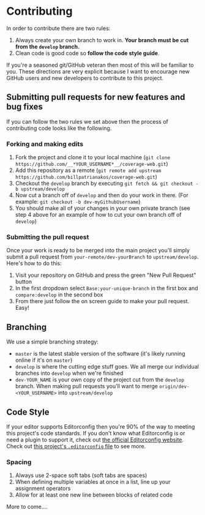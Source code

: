 # Contributing

In order to contribute there are two rules:

1. Always create your own branch to work in. __Your branch must be cut from the `develop` branch.__
2. Clean code is good code so __follow the code style guide__.

If you're a seasoned git/GitHub veteran then most of this will be familiar to you. These directions are very explicit because I want to encourage new GitHub users and new developers to contribute to this project.

## Submitting pull requests for new features and bug fixes

If you can follow the two rules we set above then the process of contributing code looks like the following.

### Forking and making edits

1. Fork the project and clone it to your local machine (`git clone https://github.com/__*YOUR_USERNAME*__/coverage-web.git`)
2. Add this repository as a remote (`git remote add upstream https://github.com/billpatrianakos/coverage-web.git`)
3. Checkout the `develop` branch by executing `git fetch && git checkout -b upstream/develop`
4. Now cut a branch off of `develop` and then do your work in there. (For example: `git checkout -b dev-myGithubUsername`)
5. You should make all of your changes in your own private branch (see step 4 above for an example of how to cut your own branch off of `develop`)

### Submitting the pull request

Once your work is ready to be merged into the main project you'll simply submit a pull request from `your-remote/dev-yourBranch` to `upstream/develop`. Here's how to do this:

1. Visit your repository on GitHub and press the green "New Pull Request" button
2. In the first dropdown select `Base:your-unique-branch` in the first box and `compare:develop` in the second box
3. From there just follow the on screen guide to make your pull request. Easy!

## Branching

We use a simple branching strategy:

- `master` is the latest stable version of the software (it's likely running online if it's on `master`)
- `develop` is where the cutting edge stuff goes. We all merge our individual branches into `develop` when we're finished
- `dev-YOUR_NAME` is your own copy of the project cut from the `develop` branch. When making pull requests you'll want to merge `origin/dev-<YOUR_USERNAME>` into `upstream/develop`

## Code Style

If your editor supports Editorconfig then you're 90% of the way to meeting this project's code standards. If you don't know what Editorconfig is or need a plugin to support it, check out [the official Editorconfig website](http://editorconfig.org). Check out [this project's `.editorconfig` file](.editorconfig) to see more.

### Spacing

1. Always use 2-space soft tabs (soft tabs are spaces)
2. When defining multiple variables at once in a list, line up your assignment operators
3. Allow for at least one new line between blocks of related code

More to come....
